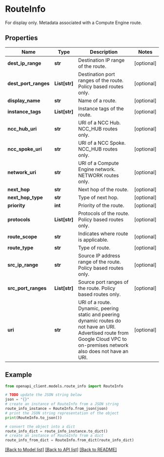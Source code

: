# RouteInfo

For display only. Metadata associated with a Compute Engine route.

## Properties

Name | Type | Description | Notes
------------ | ------------- | ------------- | -------------
**dest_ip_range** | **str** | Destination IP range of the route. | [optional] 
**dest_port_ranges** | **List[str]** | Destination port ranges of the route. Policy based routes only. | [optional] 
**display_name** | **str** | Name of a route. | [optional] 
**instance_tags** | **List[str]** | Instance tags of the route. | [optional] 
**ncc_hub_uri** | **str** | URI of a NCC Hub. NCC_HUB routes only. | [optional] 
**ncc_spoke_uri** | **str** | URI of a NCC Spoke. NCC_HUB routes only. | [optional] 
**network_uri** | **str** | URI of a Compute Engine network. NETWORK routes only. | [optional] 
**next_hop** | **str** | Next hop of the route. | [optional] 
**next_hop_type** | **str** | Type of next hop. | [optional] 
**priority** | **int** | Priority of the route. | [optional] 
**protocols** | **List[str]** | Protocols of the route. Policy based routes only. | [optional] 
**route_scope** | **str** | Indicates where route is applicable. | [optional] 
**route_type** | **str** | Type of route. | [optional] 
**src_ip_range** | **str** | Source IP address range of the route. Policy based routes only. | [optional] 
**src_port_ranges** | **List[str]** | Source port ranges of the route. Policy based routes only. | [optional] 
**uri** | **str** | URI of a route. Dynamic, peering static and peering dynamic routes do not have an URI. Advertised route from Google Cloud VPC to on-premises network also does not have an URI. | [optional] 

## Example

```python
from openapi_client.models.route_info import RouteInfo

# TODO update the JSON string below
json = "{}"
# create an instance of RouteInfo from a JSON string
route_info_instance = RouteInfo.from_json(json)
# print the JSON string representation of the object
print(RouteInfo.to_json())

# convert the object into a dict
route_info_dict = route_info_instance.to_dict()
# create an instance of RouteInfo from a dict
route_info_from_dict = RouteInfo.from_dict(route_info_dict)
```
[[Back to Model list]](../README.md#documentation-for-models) [[Back to API list]](../README.md#documentation-for-api-endpoints) [[Back to README]](../README.md)


